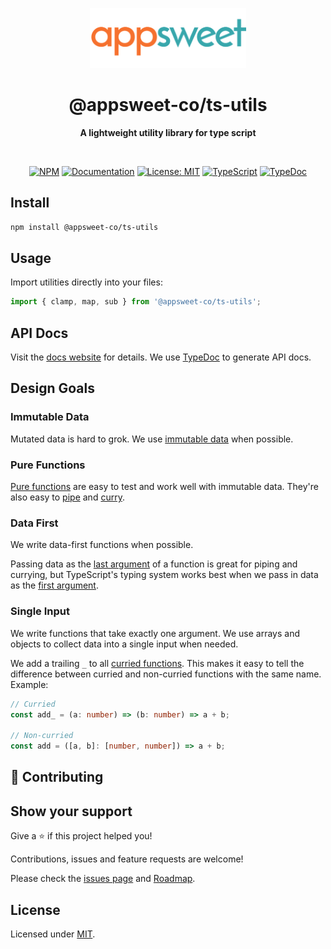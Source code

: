 <!-- ⚠️ This README has been generated from the file(s) "blueprint.md" ⚠️--><p align="center">
  <img src="./logo.png" alt="Logo" width="250" height="auto" />
</p>
<h1 align="center">@appsweet-co/ts-utils</h1>
<p align="center">
  <b>A lightweight utility library for type script</b></br>
  <sub><sub>
</p>

<br />

<p align="center">
		<a href="https://www.npmjs.com/package/@appsweet-co/ts-utils"><img alt="NPM" src="https://img.shields.io/npm/v/@appsweet-co/ts-utils.svg?style=for-the-badge" height="20"/></a>
<a href="https://appsweet-co.github.io/ts-utils/"><img alt="Documentation" src="https://img.shields.io/badge/documentation-yes-brightgreen.svg?style=for-the-badge" height="20"/></a>
<a href="https://github.com/appsweet-co/ts-utils/blob/main/LICENSE"><img alt="License: MIT" src="https://img.shields.io/badge/License-MIT-yellow.svg?style=for-the-badge" height="20"/></a>
<a href="https://www.typescriptlang.org/"><img alt="TypeScript" src="https://img.shields.io/badge/TypeScript-4.4.3-blueviolet?style=for-the-badge" height="20"/></a>
<a href="http://typedoc.org/"><img alt="TypeDoc" src="https://img.shields.io/badge/TypeDoc-0.22.4-blueviolet?style=for-the-badge" height="20"/></a>
	</p>



[](#install)

## Install

```zsh
npm install @appsweet-co/ts-utils
```


[](#usage)

## Usage

Import utilities directly into your files:

```ts
import { clamp, map, sub } from '@appsweet-co/ts-utils';
```


[](#api-docs)

## API Docs

Visit the [docs website](https://appsweet-co.github.io/ts-utils/) for details. We use [TypeDoc](http://typedoc.org/) to generate API docs.


[](#design-goals)

## Design Goals

### Immutable Data

Mutated data is hard to grok. We use [immutable data](https://en.wikipedia.org/wiki/Immutable_object) when possible.

### Pure Functions

[Pure functions](https://en.wikipedia.org/wiki/Pure_function) are easy to test and work well with immutable data. They're also easy to [pipe](https://en.wikipedia.org/wiki/Function_composition) and [curry](https://en.wikipedia.org/wiki/Currying).

### Data First

We write data-first functions when possible.

Passing data as the [last argument](https://dev.to/richytong/practical-functional-programming-in-javascript-data-last-1gjo) of a function is great for piping and currying, but TypeScript's typing system works best when we pass in data as the [first argument](https://basarat.gitbook.io/typescript/type-system/type-inference).

### Single Input

We write functions that take exactly one argument. We use arrays and objects to collect data into a single input when needed.

We add a trailing `_` to all [curried functions](https://en.wikipedia.org/wiki/Currying). This makes it easy to tell the difference between curried and non-curried functions with the same name. Example:

```ts
// Curried 
const add_ = (a: number) => (b: number) => a + b;

// Non-curried
const add = ([a, b]: [number, number]) => a + b;
```


[](#-contributing)

## 🤝 Contributing


[](#show-your-support)

## Show your support

Give a ⭐️ if this project helped you!

Contributions, issues and feature requests are welcome!

Please check the [issues page](https://github.com/appsweet-co/ts-utils/issues) and [Roadmap](./ROADMAP.md).


[](#license)

## License
	
Licensed under [MIT](https://opensource.org/licenses/MIT).
